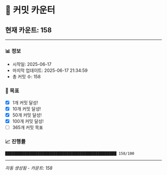 # 🔢 커밋 카운터

## 현재 카운트: 158

---

### 📊 정보
- 시작일: 2025-06-17
- 마지막 업데이트: 2025-06-17 21:34:59
- 총 커밋 수: 158

### 🎯 목표
- [x] 1개 커밋 달성!
- [x] 10개 커밋 달성!
- [x] 50개 커밋 달성!
- [x] 100개 커밋 달성!
- [ ] 365개 커밋 목표

### 📈 진행률
```
██████████████████████████████████████████████████ 158/100
```

---
*자동 생성됨 - 카운트: 158*
